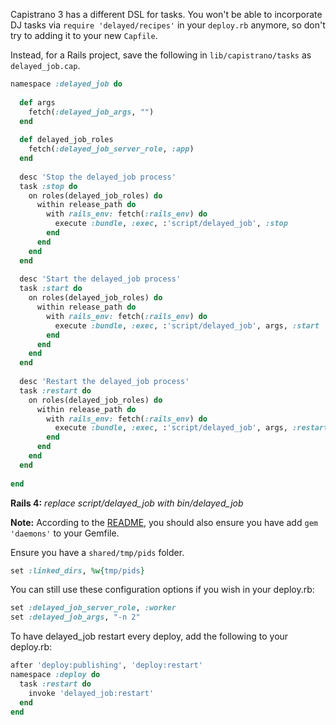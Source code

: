 Capistrano 3 has a different DSL for tasks. You won't be able to incorporate DJ tasks via `require 'delayed/recipes'` in your `deploy.rb` anymore, so don't try to adding it to your new `Capfile`.

Instead, for a Rails project, save the following in `lib/capistrano/tasks` as `delayed_job.cap`.

```ruby
namespace :delayed_job do
 
  def args
    fetch(:delayed_job_args, "")
  end
 
  def delayed_job_roles
    fetch(:delayed_job_server_role, :app)
  end
 
  desc 'Stop the delayed_job process'
  task :stop do
    on roles(delayed_job_roles) do
      within release_path do
        with rails_env: fetch(:rails_env) do
          execute :bundle, :exec, :'script/delayed_job', :stop
        end
      end
    end
  end
 
  desc 'Start the delayed_job process'
  task :start do
    on roles(delayed_job_roles) do
      within release_path do
        with rails_env: fetch(:rails_env) do
          execute :bundle, :exec, :'script/delayed_job', args, :start
        end
      end
    end
  end
 
  desc 'Restart the delayed_job process'
  task :restart do
    on roles(delayed_job_roles) do
      within release_path do
        with rails_env: fetch(:rails_env) do
          execute :bundle, :exec, :'script/delayed_job', args, :restart
        end
      end
    end
  end
 
end
```

**Rails 4:** *replace script/delayed_job with bin/delayed_job*

**Note:** According to the [README](https://github.com/collectiveidea/delayed_job#running-jobs), you should also ensure you have add `gem 'daemons'` to your Gemfile.

Ensure you have a `shared/tmp/pids` folder.

```ruby
set :linked_dirs, %w{tmp/pids}
```

You can still use these configuration options if you wish in your deploy.rb:

```ruby
set :delayed_job_server_role, :worker
set :delayed_job_args, "-n 2"
```

To have delayed_job restart every deploy, add the following to your deploy.rb:

```ruby
after 'deploy:publishing', 'deploy:restart'
namespace :deploy do
  task :restart do
    invoke 'delayed_job:restart'
  end
end
```